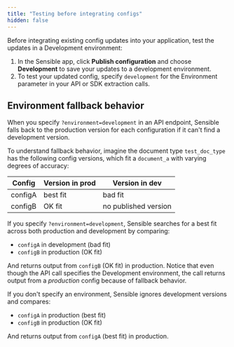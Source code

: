 ```yaml
---
title: "Testing before integrating configs"
hidden: false
---
```


Before integrating existing config updates into your application, test the updates in a Development environment:

1. In the Sensible app, click **Publish configuration** and choose **Development** to save your updates to a development environment.
2. To test your updated config, specify `development` for the Environment parameter in your API or SDK extraction calls.

Environment fallback behavior
----

When you  specify `?environment=development` in an API endpoint, Sensible falls back to the production version for each configuration if it can't find a development version.

To understand fallback behavior, imagine the document type `test_doc_type` has the following config versions, which fit a `document_a` with varying degrees of accuracy:

| Config  | Version in prod | Version in dev       |
| ------- | --------------- | -------------------- |
| configA | best fit        | bad fit              |
| configB | OK fit          | no published version |

If you specify `?environment=development`, Sensible searches for a best fit across both production and development by comparing:

 -  `configA` in development (bad fit)
 -   `configB` in production (OK fit)

And returns output from  `configB`  (OK fit) in production. Notice that even though the API call specifies  the Development environment, the call returns output from a *production* config because of fallback behavior.

If you don't specify an environment, Sensible ignores development versions and compares:

- `configA` in production (best fit)
- `configB` in production (OK fit)

And returns output from `configA` (best fit) in production.

